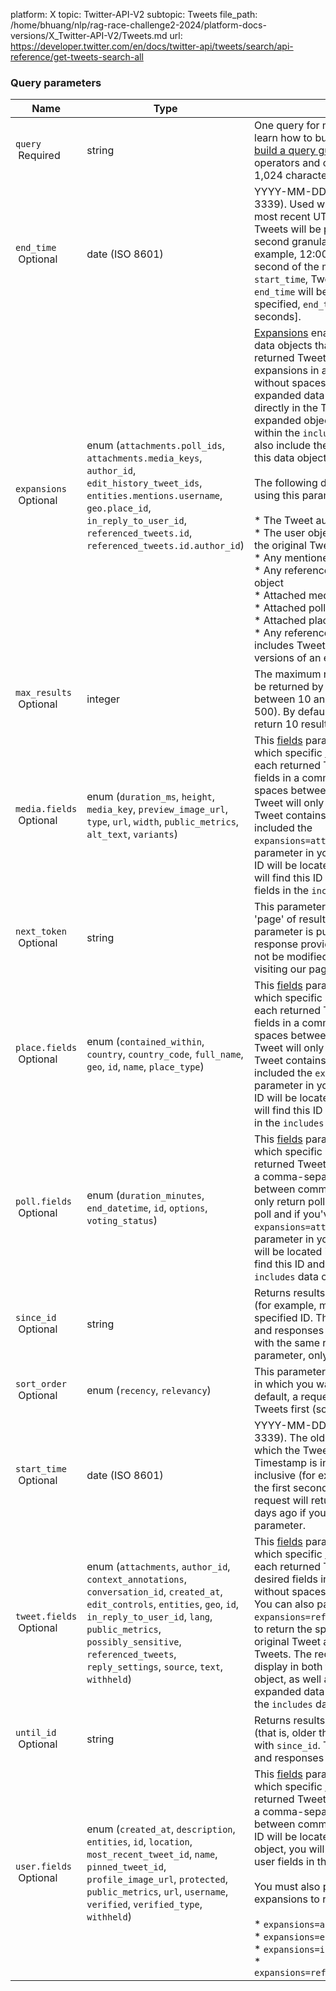 platform: X
topic: Twitter-API-V2
subtopic: Tweets
file_path: /home/bhuang/nlp/rag-race-challenge2-2024/platform-docs-versions/X_Twitter-API-V2/Tweets.md
url: https://developer.twitter.com/en/docs/twitter-api/tweets/search/api-reference/get-tweets-search-all


### Query parameters

| Name | Type | Description |
| --- | --- | --- |
| `query`  <br> Required | string | One query for matching Tweets. You can learn how to build this query by reading our [build a query guide](https://developer.twitter.com/en/docs/twitter-api/tweets/counts/integrate/build-a-query).You can use all available operators and can make queries up to 1,024 characters long. |
| `end_time`  <br> Optional | date (ISO 8601) | YYYY-MM-DDTHH:mm:ssZ (ISO 8601/RFC 3339). Used with `start_time`. The newest, most recent UTC timestamp to which the Tweets will be provided. Timestamp is in second granularity and is exclusive (for example, 12:00:01 excludes the first second of the minute). If used without `start_time`, Tweets from 30 days before `end_time` will be returned by default. If not specified, `end_time` will default to \[now - 30 seconds\]. |
| `expansions`  <br> Optional | enum (`attachments.poll_ids`, `attachments.media_keys`, `author_id`, `edit_history_tweet_ids`, `entities.mentions.username`, `geo.place_id`, `in_reply_to_user_id`, `referenced_tweets.id`, `referenced_tweets.id.author_id`) | [Expansions](https://developer.twitter.com/en/docs/twitter-api/expansions) enable you to request additional data objects that relate to the originally returned Tweets. Submit a list of desired expansions in a comma-separated list without spaces. The ID that represents the expanded data object will be included directly in the Tweet data object, but the expanded object metadata will be returned within the `includes` response object, and will also include the ID so that you can match this data object to the original Tweet object.  <br>  <br>The following data objects can be expanded using this parameter:  <br><br>* The Tweet author's user object<br>* The user object of the Tweet’s author that the original Tweet is responding to<br>* Any mentioned users’ object<br>* Any referenced Tweets’ author’s user object<br>* Attached media’s object<br>* Attached poll’s object<br>* Attached place’s object<br>* Any referenced Tweets’ object (this includes Tweet objects for previous versions of an edited Tweet) |
| `max_results`  <br> Optional | integer | The maximum number of search results to be returned by a request. A number between 10 and the system limit (currently 500). By default, a request response will return 10 results. |
| `media.fields`  <br> Optional | enum (`duration_ms`, `height`, `media_key`, `preview_image_url`, `type`, `url`, `width`, `public_metrics`, `alt_text`, `variants`) | This [fields](https://developer.twitter.com/en/docs/twitter-api/fields) parameter enables you to select which specific [media fields](https://developer.twitter.com/en/docs/twitter-api/data-dictionary/object-model/media) will deliver in each returned Tweet. Specify the desired fields in a comma-separated list without spaces between commas and fields. The Tweet will only return media fields if the Tweet contains media and if you've also included the `expansions=attachments.media_keys` query parameter in your request. While the media ID will be located in the Tweet object, you will find this ID and all additional media fields in the `includes` data object. |
| `next_token`  <br> Optional | string | This parameter is used to get the next 'page' of results. The value used with the parameter is pulled directly from the response provided by the API, and should not be modified. You can learn more by visiting our page on [pagination](https://developer.twitter.com/en/docs/twitter-api/tweets/search/integrate/paginate). |
| `place.fields`  <br> Optional | enum (`contained_within`, `country`, `country_code`, `full_name`, `geo`, `id`, `name`, `place_type`) | This [fields](https://developer.twitter.com/en/docs/twitter-api/fields) parameter enables you to select which specific [place fields](https://developer.twitter.com/en/docs/twitter-api/data-dictionary/object-model/place) will deliver in each returned Tweet. Specify the desired fields in a comma-separated list without spaces between commas and fields. The Tweet will only return place fields if the Tweet contains a place and if you've also included the `expansions=geo.place_id` query parameter in your request. While the place ID will be located in the Tweet object, you will find this ID and all additional place fields in the `includes` data object. |
| `poll.fields`  <br> Optional | enum (`duration_minutes`, `end_datetime`, `id`, `options`, `voting_status`) | This [fields](https://developer.twitter.com/en/docs/twitter-api/fields) parameter enables you to select which specific [poll fields](https://developer.twitter.com/en/docs/twitter-api/data-dictionary/object-model/poll) will deliver in each returned Tweet. Specify the desired fields in a comma-separated list without spaces between commas and fields. The Tweet will only return poll fields if the Tweet contains a poll and if you've also included the `expansions=attachments.poll_ids` query parameter in your request. While the poll ID will be located in the Tweet object, you will find this ID and all additional poll fields in the `includes` data object. |
| `since_id`  <br> Optional | string | Returns results with a Tweet ID greater than (for example, more recent than) the specified ID. The ID specified is exclusive and responses will not include it. If included with the same request as a `start_time` parameter, only `since_id` will be used. |
| `sort_order`  <br> Optional | enum (`recency`, `relevancy`) | This parameter is used to specify the order in which you want the Tweets returned. By default, a request will return the most recent Tweets first (sorted by recency). |
| `start_time`  <br> Optional | date (ISO 8601) | YYYY-MM-DDTHH:mm:ssZ (ISO 8601/RFC 3339). The oldest UTC timestamp from which the Tweets will be provided. Timestamp is in second granularity and is inclusive (for example, 12:00:01 includes the first second of the minute). By default, a request will return Tweets from up to 30 days ago if you do not include this parameter. |
| `tweet.fields`  <br> Optional | enum (`attachments`, `author_id`, `context_annotations`, `conversation_id`, `created_at`, `edit_controls`, `entities`, `geo`, `id`, `in_reply_to_user_id`, `lang`, `public_metrics`, `possibly_sensitive`, `referenced_tweets`, `reply_settings`, `source`, `text`, `withheld`) | This [fields](https://developer.twitter.com/en/docs/twitter-api/fields) parameter enables you to select which specific [Tweet fields](https://developer.twitter.com/en/docs/twitter-api/data-dictionary/object-model/tweet) will deliver in each returned Tweet object. Specify the desired fields in a comma-separated list without spaces between commas and fields. You can also pass the `expansions=referenced_tweets.id` expansion to return the specified fields for both the original Tweet and any included referenced Tweets. The requested Tweet fields will display in both the original Tweet data object, as well as in the referenced Tweet expanded data object that will be located in the `includes` data object. |
| `until_id`  <br> Optional | string | Returns results with a Tweet ID less than (that is, older than) the specified ID. Used with `since_id`. The ID specified is exclusive and responses will not include it. |
| `user.fields`  <br> Optional | enum (`created_at`, `description`, `entities`, `id`, `location`, `most_recent_tweet_id`, `name`, `pinned_tweet_id`, `profile_image_url`, `protected`, `public_metrics`, `url`, `username`, `verified`, `verified_type`, `withheld`) | This [fields](https://developer.twitter.com/en/docs/twitter-api/fields) parameter enables you to select which specific [user fields](https://developer.twitter.com/en/docs/twitter-api/data-dictionary/object-model/user) will deliver in each returned Tweet. Specify the desired fields in a comma-separated list without spaces between commas and fields. While the user ID will be located in the original Tweet object, you will find this ID and all additional user fields in the `includes` data object.  <br>  <br>You must also pass one of the user expansions to return the desired user fields:  <br><br>* `expansions=author_id`<br>* `expansions=entities.mentions.username`<br>* `expansions=in_reply_to_user_id`<br>* `expansions=referenced_tweets.id.author_id` |